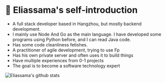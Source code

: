 # 👋 Eliassama's self-introduction 

+ A full stack developer based in Hangzhou, but mostly backend development.
+ I mainly use Node And Go as the main language. I have developed some programs using Python before, and I can read Java code.
+ Has some code cleanliness fetishes.
+ A practitioner of agile development, trying to use Fp
+ Has his own private server and often uses it to build things
+ Have multiple experiences from 0-1 projects
+ The goal is to become a software technology expert

![Eliassama's github stats](https://github-readme-stats.vercel.app/api?username=eliassama&hide_title=true&show_icons=true&theme=radical)
